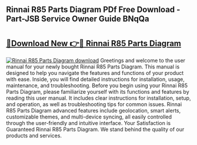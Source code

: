 ## Rinnai R85 Parts Diagram PDf Free Download - Part-JSB Service Owner Guide BNqQa

# <h2><a href="http://dfl6x4.blite.top/?on=Rinnai+R85+Parts+Diagram">🔗Download New 👉🔴 Rinnai R85 Parts Diagram</a></h2>

[![Rinnai R85 Parts Diagram download](https://i.imgur.com/lujVjoI.png)](http://dfl6x4.blite.top/?on=Rinnai+R85+Parts+Diagram)
Greetings and welcome to the user manual for your newly bought Rinnai R85 Parts Diagram. This manual is designed to help you navigate the features and functions of your product with ease. Inside, you will find detailed instructions for installation, usage, maintenance, and troubleshooting. Before you begin using your Rinnai R85 Parts Diagram, please familiarize yourself with its functions and features by reading this user manual. It includes clear instructions for installation, setup, and operation, as well as troubleshooting tips for common issues. Rinnai R85 Parts Diagram advanced features include geolocation, smart alerts, customizable themes, and multi-device syncing, all easily controlled through the user-friendly and intuitive interface. Your Satisfaction is Guaranteed Rinnai R85 Parts Diagram. We stand behind the quality of our products and services.
